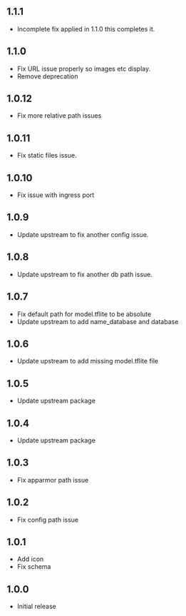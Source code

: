 <!-- https://developers.home-assistant.io/docs/add-ons/presentation#keeping-a-changelog -->

## 1.1.1

- Incomplete fix applied in 1.1.0 this completes it.

## 1.1.0

- Fix URL issue properly so images etc display.
- Remove deprecation

## 1.0.12

- Fix more relative path issues

## 1.0.11

- Fix static files issue.

## 1.0.10

- Fix issue with ingress port

## 1.0.9

- Update upstream to fix another config issue.

## 1.0.8

- Update upstream to fix another db path issue.

## 1.0.7

- Fix default path for model.tflite to be absolute
- Update upstream to add name_database and database

## 1.0.6

- Update upstream to add missing model.tflite file

## 1.0.5

- Update upstream package

## 1.0.4

- Update upstream package

## 1.0.3

- Fix apparmor path issue

## 1.0.2

- Fix config path issue

## 1.0.1

- Add icon
- Fix schema

## 1.0.0

- Initial release
